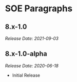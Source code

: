 # SOE Paragraphs


8.x-1.0
--------------------------------------------------------------------------------
_Release Date: 2021-09-03_



8.x-1.0-alpha
--------------------------------------------------------------------------------  
_Release Date: 2020-06-18_

- Initial Release

